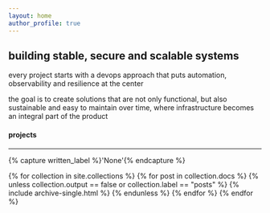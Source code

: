 ```yaml
---
layout: home
author_profile: true
---
```


## building stable, secure and scalable systems

every project starts with a devops approach that puts automation, observability and resilience at the center

the goal is to create solutions that are not only functional, but also sustainable and easy to maintain over time, where infrastructure becomes an integral part of the product

#### projects
---

{% capture written_label %}'None'{% endcapture %}

{% for collection in site.collections %}
  {% for post in collection.docs %}
    {% unless collection.output == false or collection.label == "posts" %}
      {% include archive-single.html %}
    {% endunless %}
  {% endfor %}
{% endfor %}

<br />